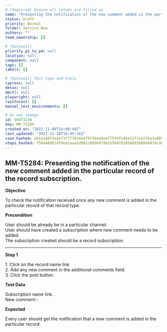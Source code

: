 ```yaml
---
# (Required) Ensure all values are filled up
name: "Presenting the notification of the new comment added in the particular record of the record subscription."
status: Draft
priority: Normal
folder: Service Now
authors: ""
team_ownership: []

# (Optional)
priority_p1_to_p4: null
location: null
component: null
tags: []
labels: []

# (Optional) Test type and tools
cypress: null
detox: null
mmctl: null
playwright: null
rainforest: []
manual_test_environments: []

# Do not change
id: 56073236
key: MM-T5284
created_on: "2022-11-09T14:00:49Z"
last_updated: "2022-11-10T18:45:16Z"
case_hashed: ab1a140f3eaef3f77763444f9736ee6ee775f6fe99415f1ce27ba3a0053d2780f7a7ab9b900086725e8991247c092be1
steps_hashed: 750a486614fded1aaa2d001c085647ddcb594781056893b08d4978cab4ac08dbcc4490e6f3122bf37fc9841113a6b7e7
---
```


<!-- (Auto-generated) Based on frontmatter's "key" and "name" -->

## MM-T5284: Presenting the notification of the new comment added in the particular record of the record subscription.

**Objective**

To check the notification received once any new comment is added in the particular record of that record type.

**Precondition**

User should be already be in a particular channel.\
User should have created a subscription where new comment needs to be added.\
The subscription created should be a record subscription.

---

**Step 1**

1\. Click on the record name link.\
2\. Add any new comment in the additional comments field.\
3\. Click the post button.

**Test Data**

Subscription name link.\
New comment:-

**Expected**

Every user should get the notification that a new comment is added in the particular record.
